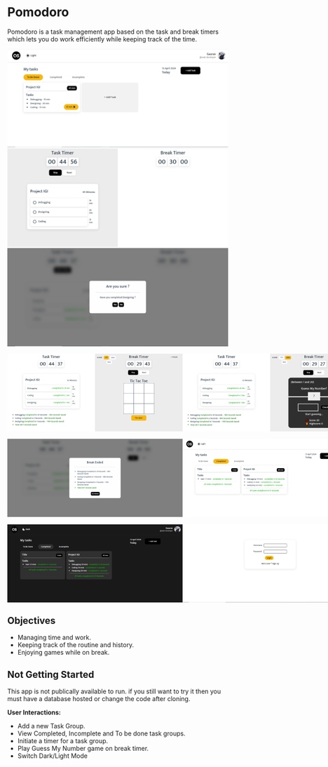 # Pomodoro

Pomodoro is a task management app based on the task and break timers which lets you do work efficiently while keeping track of the time.

![Screenshot](screenshots/Capture.PNG)
![Screenshot](screenshots/Capture2.PNG)
![Screenshot](screenshots/Capture3.PNG)
<br>
<div style="display:flex;">
<img src="screenshots/Capture4.PNG" alt="Screenshot" width="400" >
<img src="screenshots/Capture5.PNG" alt="Screenshot" width="400" >
<img src="screenshots/Capture6.PNG" alt="Screenshot" width="400" >
</div>
<br>
<div style="display:flex;">
<img src="screenshots/Capture7.PNG" alt="Screenshot" width="400" >
<img src="screenshots/Capture8.PNG" alt="Screenshot" width="400" >
</div>
<br>
<div style="display:flex;">
<img src="screenshots/Capture9.PNG" alt="Screenshot" width="400" >
<img src="screenshots/Capture10.PNG" alt="Screenshot" width="400" >
</div>

## Objectives

- Managing time and work.
- Keeping track of the routine and history.
- Enjoying games while on break.

## Not Getting Started

This app is not publically available to run. if you still want to try it then you must have a database hosted or change the code after cloning.

**User Interactions:**

- Add a new Task Group.
- View Completed, Incomplete and To be done task groups.
- Initiate a timer for a task group.
- Play Guess My Number game on break timer.
- Switch Dark/Light Mode
